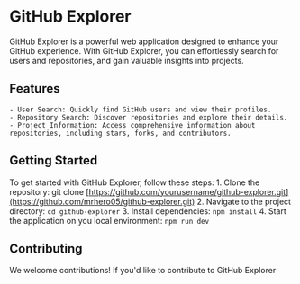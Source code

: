 # GitHub Explorer

GitHub Explorer is a powerful web application designed to enhance your GitHub experience. With GitHub Explorer, you can effortlessly search for users and repositories, and gain valuable insights into projects.

## Features
    - User Search: Quickly find GitHub users and view their profiles.
    - Repository Search: Discover repositories and explore their details.
    - Project Information: Access comprehensive information about repositories, including stars, forks, and contributors.

## Getting Started
To get started with GitHub Explorer, follow these steps:
    1. Clone the repository: git clone [https://github.com/yourusername/github-explorer.git](https://github.com/mrhero05/github-explorer.git)
    2. Navigate to the project directory: `cd github-explorer`
    3. Install dependencies: `npm install`
    4. Start the application on you local environment: `npm run dev`


## Contributing
We welcome contributions! If you'd like to contribute to GitHub Explorer
